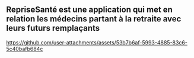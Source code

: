 ## RepriseSanté est une application qui met en relation les médecins partant à la retraite avec leurs futurs remplaçants

https://github.com/user-attachments/assets/53b7b6af-5993-4885-83c6-5c40bafb684c

